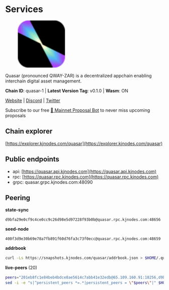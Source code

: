 # Services

<figure><img src="https://raw.githubusercontent.com/kj89/cosmos-images/main/logos/quasar.png" width="150" alt=""><figcaption></figcaption></figure>

Quasar (pronounced QWAY-ZAR) is a decentralized  appchain enabling interchain digital asset management.

**Chain ID**: quasar-1 | **Latest Version Tag**: v0.1.0 | **Wasm**: ON

[Website](https://www.quasar.fi) | [Discord](https://discord.gg/quasarfi) | [Twitter](https://twitter.com/QuasarFi)



Subscribe to our free [🤖 Mainnet Proposal Bot](https://t.me/kjnodes_proposal_bot) to never miss upcoming proposals


## Chain explorer
[https://explorer.kjnodes.com/quasar](https://explorer.kjnodes.com/quasar)

## Public endpoints

* api: [https://quasar.api.kjnodes.com](https://quasar.api.kjnodes.com)
* rpc: [https://quasar.rpc.kjnodes.com](https://quasar.rpc.kjnodes.com)
* grpc: quasar.grpc.kjnodes.com:48090

## Peering

**state-sync**

```text
d9bfa29e0cf9c4ce0cc9c26d98e5d97228f93b0b@quasar.rpc.kjnodes.com:48656
```

**seed-node**

```text
400f3d9e30b69e78a7fb891f60d76fa3c73f0ecc@quasar.rpc.kjnodes.com:48659
```

**addrbook**
```bash
curl -Ls https://snapshots.kjnodes.com/quasar/addrbook.json > $HOME/.quasarnode/config/addrbook.json
```

**live-peers** (20)
```bash
peers="201eb8fc1e84beb4bdce8ae5614c7abb41e32edb@65.109.160.91:18256,d9bfa29e0cf9c4ce0cc9c26d98e5d97228f93b0b@65.109.88.38:48656,b212d5740b2e11e54f56b072dc13b6134650cfb5@134.65.192.124:26656,c124ce0b508e8b9ed1c5b6957f362225659b5343@134.65.193.11:26656,a7d96dc929824613315dcc1c90fee119f28cc51f@134.65.193.189:26656,d2247f7b919f0781c90ee61958d7044665a22d38@169.155.169.84:26656,ff5c236c2d7d3a9688b00d27ea9838eb54700aac@51.89.7.235:26647,619fc43aceebc5a9f70c6ea95ad2a94319294a54@141.95.103.138:26656,a286b35c9e9626cc7b780120ebe4afa883c059ce@144.76.40.53:18256,5a111b281852be31838ecf1202e59981e618355e@89.116.31.95:18256,d7ea38275af96271fd66194dad3951ef38b8ba7c@193.70.33.64:18256,e62ce06e60a986ed04d2e080876a41e3b57a5304@93.190.141.218:26656,1369d544be2680e031b57f30a8d18cbe8b17a8ef@54.38.73.121:26656,240c09f5d91d2c252cf29faa1a88aebd563d2561@57.128.144.247:26656,49b72b4c79d589955a5004797b45ee306da6a889@143.42.237.237:26656,298e0e1faf8a5da43514cc2908d2908658e732a0@38.146.3.148:18256,a40e1d5f63fad9e14edb9c95458b27f3c1de858c@116.203.236.246:26618,83f4a463b8130b9ccf3bc96f80ac213a9a856dfc@34.27.99.121:26656,88cc4d314c9804a9478e900b6f18a83ea58a98c6@57.128.20.163:18256,b5d43d295863db6675d07877878b2d7b47cb2ae5@157.90.36.48:26966"
sed -i -e "s|^persistent_peers *=.*|persistent_peers = \"$peers\"|" $HOME/.quasarnode/config/config.toml
```

